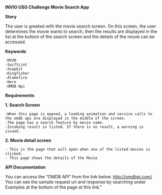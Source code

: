 **INVIO USG Challenge Movie Search App**

**Story**

The user is greeted with the movie search screen.
On this screen, the user determines the movie wants to search, then the results are displayed in the list at the bottom of the search screen and the details of the movie can be accessed.

**Keywords**

 	-MVVM
	-SwiftLint
 	-Snapkit
	-Kingfisher
	-Alamofire
	-Hero
	-OMDB Api

**Requirements**

**1. Search Screen**

	-When this page is opened, a loading animation and service calls to the omdb api are displayed in the middle of the screen.
 	-The page has a search feature by movie name.
 	-Incoming result is listed. If there is no result, a warning is issued.

**2. Movie detail screen**

	- This is the page that will open when one of the listed movies is clicked.
	- This page shows the details of the Movie

**API Documentation**

 You can access the “OMDB API” from the link below.
 http://omdbpi.com/
 You can see the sample request url and response by searching under Examples at the bottom of the page at this link."
